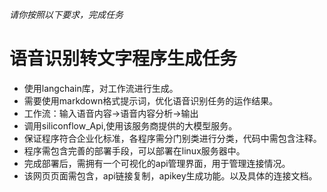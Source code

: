 *请你按照以下要求，完成任务*
# 语音识别转文字程序生成任务
- 使用langchain库，对工作流进行生成。
- 需要使用markdown格式提示词，优化语音识别任务的运作结果。
- 工作流：输入语音内容->语音内容分析->输出
- 调用siliconflow_Api,使用该服务商提供的大模型服务。
- 保证程序符合企业化标准，各程序需分门别类进行分类，代码中需包含注释。
- 程序需包含完善的部署手段，可以部署在linux服务器中。
- 完成部署后，需拥有一个可视化的api管理界面，用于管理连接情况。
- 该网页页面需包含，api链接复制，apikey生成功能。以及具体的连接文档。
